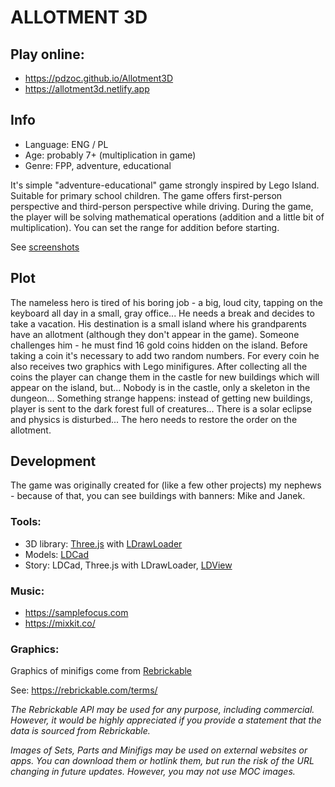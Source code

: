 # ALLOTMENT 3D

## Play online:
- https://pdzoc.github.io/Allotment3D
- https://allotment3d.netlify.app

## Info
* Language: ENG / PL
* Age: probably 7+ (multiplication in game)
* Genre: FPP, adventure, educational

It's simple "adventure-educational" game strongly inspired by Lego Island. Suitable for primary school children.
The game offers first-person perspective and third-person perspective while driving. During the game, the player will be solving mathematical operations (addition and a little bit of multiplication). You can set the range for addition before starting.

See [screenshots](https://github.com/Pdzoc/Allotment3D/wiki/Gallery)

## Plot

The nameless hero is tired of his boring job - a big, loud city, tapping on the keyboard all day in a small, gray office... He needs a break and decides to take a vacation. His destination is a small island where his grandparents have an allotment (although they don't appear in the game). Someone challenges him - he must find 16 gold coins hidden on the island. Before taking a coin it's necessary to add two random numbers. For every coin he also receives two graphics with Lego minifigures. After collecting all the coins the player can change them in the castle for new buildings which will appear on the island, but... Nobody is in the castle, only a skeleton in the dungeon... Something strange happens: instead of getting new buildings, player is sent to the dark forest full of creatures... There is a solar eclipse and physics is disturbed... The hero needs to restore the order on the allotment.

## Development

The game was originally created for (like a few other projects) my nephews - because of that, you can see buildings with banners: Mike and Janek.

### Tools:
* 3D library: [Three.js](https://threejs.org/) with [LDrawLoader](https://threejs.org/docs/#examples/en/loaders/LDrawLoader)
* Models: [LDCad](https://www.melkert.net/LDCad)
* Story: LDCad, Three.js with LDrawLoader, [LDView](https://tcobbs.github.io/ldview/)

### Music: 
* https://samplefocus.com
* https://mixkit.co/

### Graphics:
Graphics of minifigs come from [Rebrickable](https://rebrickable.com)

See: https://rebrickable.com/terms/

*The Rebrickable API may be used for any purpose, including commercial. However, it would be highly appreciated if you provide a statement that the data is sourced from Rebrickable.*

*Images of Sets, Parts and Minifigs may be used on external websites or apps. You can download them or hotlink them, but run the risk of the URL changing in future updates. However, you may not use MOC images.*
